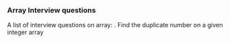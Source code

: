 ### Array Interview questions

A list of interview questions on array:
. Find the duplicate number on a given integer array
